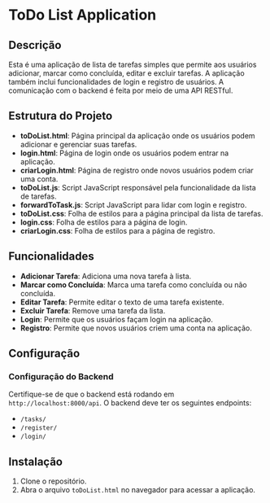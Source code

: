 # ToDo List Application

## Descrição
Esta é uma aplicação de lista de tarefas simples que permite aos usuários adicionar, marcar como concluída, editar e excluir tarefas. A aplicação também inclui funcionalidades de login e registro de usuários. A comunicação com o backend é feita por meio de uma API RESTful.

## Estrutura do Projeto

- **toDoList.html**: Página principal da aplicação onde os usuários podem adicionar e gerenciar suas tarefas.
- **login.html**: Página de login onde os usuários podem entrar na aplicação.
- **criarLogin.html**: Página de registro onde novos usuários podem criar uma conta.
- **toDoList.js**: Script JavaScript responsável pela funcionalidade da lista de tarefas.
- **forwardToTask.js**: Script JavaScript para lidar com login e registro.
- **toDoList.css**: Folha de estilos para a página principal da lista de tarefas.
- **login.css**: Folha de estilos para a página de login.
- **criarLogin.css**: Folha de estilos para a página de registro.

## Funcionalidades

- **Adicionar Tarefa**: Adiciona uma nova tarefa à lista.
- **Marcar como Concluída**: Marca uma tarefa como concluída ou não concluída.
- **Editar Tarefa**: Permite editar o texto de uma tarefa existente.
- **Excluir Tarefa**: Remove uma tarefa da lista.
- **Login**: Permite que os usuários façam login na aplicação.
- **Registro**: Permite que novos usuários criem uma conta na aplicação.

## Configuração

### Configuração do Backend
Certifique-se de que o backend está rodando em `http://localhost:8000/api`. O backend deve ter os seguintes endpoints:
- `/tasks/`
- `/register/`
- `/login/`

## Instalação

1. Clone o repositório.
2. Abra o arquivo `toDoList.html` no navegador para acessar a aplicação.
